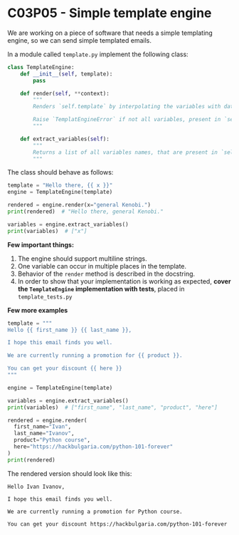 # C03P05 - Simple template engine

We are working on a piece of software that needs a simple templating engine, so we can send simple templated emails.

In a module called `template.py` implement the following class:

```python
class TemplateEngine:
    def __init__(self, template):
        pass

    def render(self, **context):
        """
        Renders `self.template` by interpolating the variables with data from `context`.

        Raise `TemplatEngineError` if not all variables, present in `self.template`, have values in `context`.
        """

    def extract_variables(self):
        """
        Returns a list of all variables names, that are present in `self.template`
        """
```

The class should behave as follows:

```python
template = "Hello there, {{ x }}"
engine = TemplateEngine(template)

rendered = engine.render(x="general Kenobi.")
print(rendered)  # "Hello there, general Kenobi."

variables = engine.extract_variables()
print(variables)  # ["x"]
```

**Few important things:**

1. The engine should support multiline strings.
1. One variable can occur in multiple places in the template.
1. Behavior of the `render` method is described in the docstring.
1. In order to show that your implementation is working as expected, **cover the `TemplateEngine` implementation with tests**, placed in `template_tests.py`

**Few more examples**

```python
template = """
Hello {{ first_name }} {{ last_name }},

I hope this email finds you well.

We are currently running a promotion for {{ product }}.

You can get your discount {{ here }}
"""

engine = TemplateEngine(template)

variables = engine.extract_variables()
print(variables)  # ["first_name", "last_name", "product", "here"]

rendered = engine.render(
  first_name="Ivan",
  last_name="Ivanov",
  product="Python course",
  here="https://hackbulgaria.com/python-101-forever"
)
print(rendered)
```

The rendered version should look like this:

```
Hello Ivan Ivanov,

I hope this email finds you well.

We are currently running a promotion for Python course.

You can get your discount https://hackbulgaria.com/python-101-forever
```

